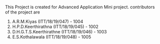 This Project is created for Advanced Application Mini project.
contributors of the project are 
1. A.R.M.Kiyas (ITT/18/19/047) - 1004
2. H.P.D.Keerthirathna (ITT/18/19/045) - 1002
3. D.H.G.T.S.Keerthirathne (ITT/18/19/046) - 1003
4. E.S.Kothalawala (ITT/18/19/048) - 1005
